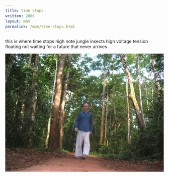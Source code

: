 ```yaml
---
title: time stops
written: 2006
layout: mbm
permalink: /mbm/time-stops.html
---
```


<div class="poem">
this is where  
time stops  
high note  
jungle insects  
high voltage  
tension floating  
not waiting  
for a future  
that never  
arrives  
</div>

!["Thai jungle"](/assets/images/pilg1/hughieJungle.jpg "Thai jungle")
